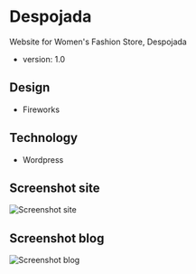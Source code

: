 # Despojada
Website for Women's Fashion Store, Despojada
* version: 1.0

## Design
* Fireworks

## Technology
* Wordpress

## Screenshot site
![Screenshot site](./screenshot.png)

## Screenshot blog
![Screenshot blog](./layout-blog.png)